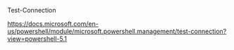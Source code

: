 Test-Connection

https://docs.microsoft.com/en-us/powershell/module/microsoft.powershell.management/test-connection?view=powershell-5.1